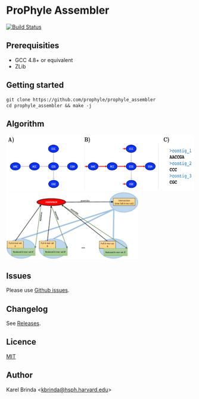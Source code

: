 # ProPhyle Assembler

[![Build Status](https://travis-ci.org/prophyle/prophyle_assembler.svg?branch=master)](https://travis-ci.org/prophyle/prophyle_assembler)


## Prerequisities

* GCC 4.8+ or equivalent
* ZLib


## Getting started

```
git clone https://github.com/prophyle/prophyle_assembler
cd prophyle_assembler && make -j
```

## Algorithm


<img alt="Greedy assembly" src="figures/greedy_assembly.png" height="150px" width="540" /><img alt="Subtraction of k-mer sets" src="figures/subtraction.png" height="180px" width="355px" />


## Issues

Please use [Github issues](https://github.com/prophyle/prophyle_assembler/issues).


## Changelog

See [Releases](https://github.com/prophyle/prophyle_assembler/releases).


## Licence

[MIT](https://github.com/prophyle/prophyle_assembler/blob/master/LICENSE)


## Author

Karel Brinda \<kbrinda@hsph.harvard.edu\>
